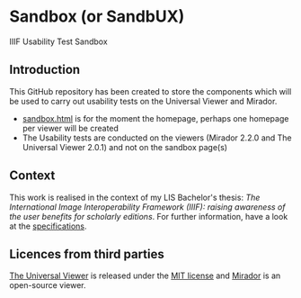 # Sandbox (or SandbUX)
IIIF Usability Test Sandbox

## Introduction
This GitHub repository has been created to store the components which will be used to carry out usability tests on the Universal Viewer and Mirador.
- [sandbox.html](sandbox.html) is for the moment the homepage, perhaps one homepage per viewer will be created
- The Usability tests are conducted on the viewers (Mirador 2.2.0 and The Universal Viewer 2.0.1) and not on the sandbox page(s)

## Context
This work is realised in the context of my LIS Bachelor's thesis: _The International Image Interoperability Framework (IIIF): raising awareness of the user benefits for scholarly editions_. For further information, have a look at the [specifications](https://julienaraemy.wordpress.com/2017/01/30/my-bachelors-thesis/).

## Licences from third parties
[The Universal Viewer](https://github.com/universalviewer/universalviewer) is released under the [MIT license](https://github.com/UniversalViewer/universalviewer/blob/master/LICENSE.txt) and [Mirador](https://github.com/projectmirador/mirador) is an open-source viewer.
